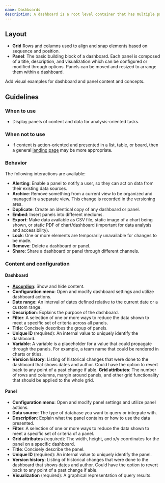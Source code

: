 ```yaml
---
name: Dashboards
description: A dashboard is a root level container that has multiple panels, and is analysis focused.
---
```


## Layout

- **Grid** Rows and columns used to align and snap elements based on sequence and position.
- **Panel**: The basic building block of a dashboard. Each panel is composed of a title, description, and visualization which can be configured or modified through options. Panels can be moved and resized to arrange them within a dashboard.

<todo>Add visual examples for dashboard and panel content and concepts.</todo>

## Guidelines

### When to use

- Display panels of content and data for analysis-oriented tasks.

### When not to use

- If content is action-oriented and presented in a list, table, or board, then a general [landing page](/patterns/navigation#landing-page) may be more appropriate.

### Behavior

The following interactions are available:

- **Alerting**: Enable a panel to notify a user, so they can act on data from their existing data sources.
- **Archive**: Remove something from a current view to be organized and managed in a separate view. This change is recorded in the versioning area.
- **Duplicate**: Create an identical copy of any dashboard or panel.
- **Embed**: Insert panels into different mediums.
- **Export**: Make data available as CSV file, static image of a chart being shown, or static PDF of chart/dashboard (important for data analysis and accessibility).
- **Lock**: One or more elements are temporarily unavailable for changes to be made.
- **Remove**: Delete a dashboard or panel.
- **Share**: Share a dashboard or panel through different channels.

### Content and configuration

#### Dashboard

- **[Accordion](/components/accordion)**: Show and hide content.
- **Configuration menu**: Open and modify dashboard settings and utilize dashboard actions.
- **Date range**: An interval of dates defined relative to the current date or a custom range.
- **Description**: Explains the purpose of the dashboard.
- **Filter**: A selection of one or more ways to reduce the data shown to meet a specific set of criteria across all panels.
- **Title**: Concisely describes the group of panels.
- **Unique ID** (required): An internal value to uniquely identify the dashboard.
- **Variable**: A variable is a placeholder for a value that could propagate through the panels. For example, a team name that could be rendered in charts or titles.
- **Version history**: Listing of historical changes that were done to the dashboard that shows dates and author. Could have the option to revert back to any point of a past change if able.
**Grid attributes**: The number of rows and columns, margin around panels, and other grid functionality that should be applied to the whole grid.

#### Panel

- **Configuration menu**: Open and modify panel settings and utilize panel actions.
- **Data source**: The type of database you want to query or integrate with.
- **Description**: Explain what the panel contains or how to use the data presented.
- **Filter**: A selection of one or more ways to reduce the data shown to meet a specific set of criteria of a panel.
- **Grid attributes** (required): The width, height, and x/y coordinates for the panel on a specific dashboard.
- **Title**: Concisely describe the panel.
- **Unique ID** (required): An internal value to uniquely identify the panel.
- **Version history**: Listing of historical changes that were done to the dashboard that shows dates and author. Could have the option to revert back to any point of a past change if able.
- **Visualization** (required): A graphical representation of query results.
